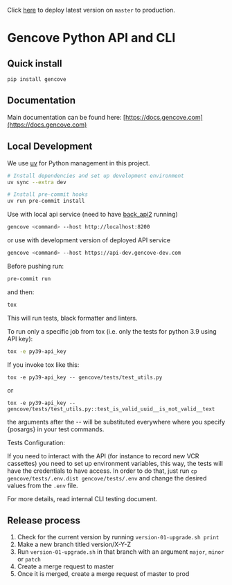 Click [here](../-/merge_requests/new?merge_request%5Bsource_branch%5D=master&merge_request%5Btarget_branch%5D=prod&merge_request%5Btitle%5D=Deploy&merge_request%5Bdescription%5D=Standard%20deployment%20to%20production) to deploy latest version on `master` to production.

# Gencove Python API and CLI

## Quick install ##
`pip install gencove`

## Documentation ##
Main documentation can be found here: [https://docs.gencove.com](https://docs.gencove.com)

## Local Development ##

We use [uv](https://docs.astral.sh/uv/guides/install-python/) for Python management in this project.

```bash
# Install dependencies and set up development environment
uv sync --extra dev

# Install pre-commit hooks
uv run pre-commit install
```

Use with local api service (need to have [back_api2](http://gitlab.com/gencove/platform/back_api2/) running)

```bash
gencove <command> --host http://localhost:8200
```

or use with development version of deployed API service

```bash
gencove <command> --host https://api-dev.gencove-dev.com
```

Before pushing run:

```bash
pre-commit run
```

and then:

```bash
tox
```

This will run tests, black formatter and linters.

To run only a specific job from tox (i.e. only the tests for python 3.9 using API key):

```bash
tox -e py39-api_key
```
If you invoke tox like this:

```
tox -e py39-api_key -- gencove/tests/test_utils.py
```
or
```
tox -e py39-api_key -- gencove/tests/test_utils.py::test_is_valid_uuid__is_not_valid__text
```
the arguments after the -- will be substituted everywhere where you specify {posargs} in your test commands.

Tests Configuration:

If you need to interact with the API (for instance to record new VCR cassettes) you need to set up environment variables, this way, the tests will have the credentials to have access.
In order to do that, just run `cp gencove/tests/.env.dist gencove/tests/.env` and change the desired values from the `.env` file.

For more details, read internal CLI testing document.


## Release process ##

1. Check for the current version by running `version-01-upgrade.sh print`
2. Make a new branch titled version/X-Y-Z
3. Run `version-01-upgrade.sh` in that branch with an argument `major`, `minor` or `patch`
4. Create a merge request to master
5. Once it is merged, create a merge request of master to prod
